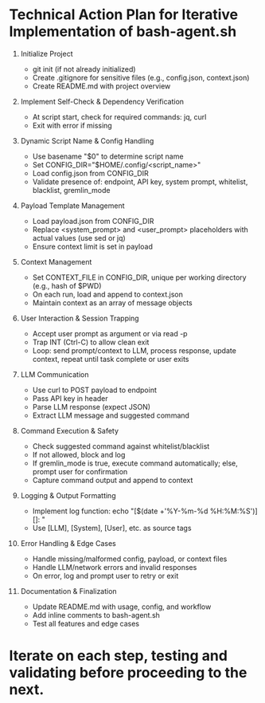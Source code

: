 # Technical Action Plan for Iterative Implementation of bash-agent.sh

1. Initialize Project
   - git init (if not already initialized)
   - Create .gitignore for sensitive files (e.g., config.json, context.json)
   - Create README.md with project overview

2. Implement Self-Check & Dependency Verification
   - At script start, check for required commands: jq, curl
   - Exit with error if missing

3. Dynamic Script Name & Config Handling
   - Use basename "$0" to determine script name
   - Set CONFIG_DIR="$HOME/.config/<script_name>"
   - Load config.json from CONFIG_DIR
   - Validate presence of: endpoint, API key, system prompt, whitelist, blacklist, gremlin_mode

4. Payload Template Management
   - Load payload.json from CONFIG_DIR
   - Replace <system_prompt> and <user_prompt> placeholders with actual values (use sed or jq)
   - Ensure context limit is set in payload

5. Context Management
   - Set CONTEXT_FILE in CONFIG_DIR, unique per working directory (e.g., hash of $PWD)
   - On each run, load and append to context.json
   - Maintain context as an array of message objects

6. User Interaction & Session Trapping
   - Accept user prompt as argument or via read -p
   - Trap INT (Ctrl-C) to allow clean exit
   - Loop: send prompt/context to LLM, process response, update context, repeat until task complete or user exits

7. LLM Communication
   - Use curl to POST payload to endpoint
   - Pass API key in header
   - Parse LLM response (expect JSON)
   - Extract LLM message and suggested command

8. Command Execution & Safety
   - Check suggested command against whitelist/blacklist
   - If not allowed, block and log
   - If gremlin_mode is true, execute command automatically; else, prompt user for confirmation
   - Capture command output and append to context

9. Logging & Output Formatting
   - Implement log function: echo "[$(date +'%Y-%m-%d %H:%M:%S')] [<Source>]: <content>"
   - Use [LLM], [System], [User], etc. as source tags

10. Error Handling & Edge Cases
    - Handle missing/malformed config, payload, or context files
    - Handle LLM/network errors and invalid responses
    - On error, log and prompt user to retry or exit

11. Documentation & Finalization
    - Update README.md with usage, config, and workflow
    - Add inline comments to bash-agent.sh
    - Test all features and edge cases

# Iterate on each step, testing and validating before proceeding to the next.

